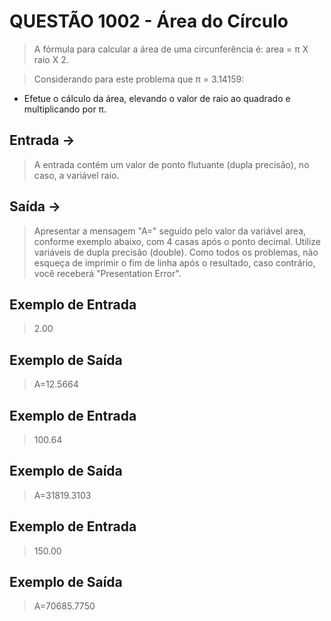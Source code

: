 # QUESTÃO 1002 - Área do Círculo

> A fórmula para calcular a área de uma circunferência é: area = π X raio X 2. 

> Considerando para este problema que π = 3.14159:

- Efetue o cálculo da área, elevando o valor de raio ao quadrado e multiplicando por π.

## Entrada ->
> A entrada contém um valor de ponto flutuante (dupla precisão), no caso, a variável raio.

## Saída ->
> Apresentar a mensagem "A=" seguido pelo valor da variável area, conforme exemplo abaixo, com 4 casas após o ponto decimal. Utilize variáveis de dupla precisão (double). Como todos os problemas, não esqueça de imprimir o fim de linha após o resultado, caso contrário, você receberá "Presentation Error".

## Exemplo de Entrada
> 2.00
 
## Exemplo de Saída  
> A=12.5664

## Exemplo de Entrada
> 100.64

## Exemplo de Saída
> A=31819.3103

## Exemplo de Entrada
> 150.00

## Exemplo de Saída
> A=70685.7750
